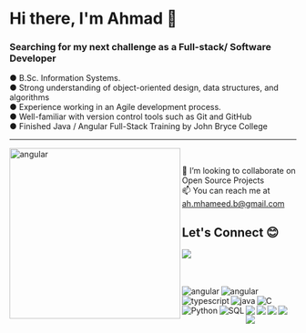 # Hi there, I'm Ahmad 👋

### Searching for my next challenge as a Full-stack/ Software Developer

<p>
●	B.Sc. Information Systems.<br>
●	Strong understanding of object-oriented design, data structures, and algorithms<br>
●	Experience working in an Agile development process.<br>
●	Well-familiar with version control tools such as Git and GitHub<br>
●	Finished Java / Angular Full-Stack Training by John Bryce College<br>
</p>
<hr style="height:2px;border-width:0;color:blue;background-color:gray">

 <img width=300px highet=150px border-radius=25px align="left" alt="angular" src="https://cdn.discordapp.com/attachments/1178806685696004109/1180564229716201543/fatherdoug211_if_saitama_from_one_punch_man_was_a_software_deve_975ae91c-53d5-4587-8da0-ac088c7a0702.png?ex=657de11e&is=656b6c1e&hm=4caac1b1f15846c981469f9a32e5fefe49430320b21788c60f3a196e0a9d751b&"/> <br>
 
👯 I’m looking to collaborate on Open Source Projects<br>
📫 You can reach me at ah.mhameed.b@gmail.com<br>

## Let's Connect &#128522; 
<a href="https://www.linkedin.com/in/ahmad-mhameed-817197214/" > <img  align="left"  src="https://img.shields.io/badge/linkedin-%230077B5.svg?style=for-the-badge&logo=linkedin&logoColor=white" /> </a>
<br>
<br>
<br>

<div align=left>
<td><img  align="left" alt="angular" src="https://github-readme-stats.vercel.app/api/top-langs/?username=mhahmad&layout=compact"/></td>
 
  
<td><img  align="left" alt="angular" src="https://img.shields.io/badge/angular-%23DD0031.svg?style=for-the-badge&logo=angular&logoColor=white"/></td>
<td><img    align="left" alt="typescript" src="https://img.shields.io/badge/typescript-%23007ACC.svg?style=for-the-badge&logo=typescript&logoColor=white"/></td>
<td><img    align="left" alt="java" src="https://img.shields.io/badge/java-%23ED8B00.svg?style=for-the-badge&logo=openjdk&logoColor=white"/></td>
<td><img   align="left" alt="C" src="https://img.shields.io/badge/c-%2300599C.svg?style=for-the-badge&logo=c&logoColor=white"/></td>
<td><img  align="left" alt="Python" src="https://img.shields.io/badge/python-3670A0?style=for-the-badge&logo=python&logoColor=ffdd54"/></td>
<td><img   align="left" alt="SQL" src="https://img.shields.io/badge/mysql-%2300f.svg?style=for-the-badge&logo=mysql&logoColor=white"/>  </td>
</div>
<br>
<div style="align=left; margin=3px">
<img margin="3px"  align="left" src="https://img.shields.io/badge/AWS-%23FF9900.svg?style=for-the-badge&logo=amazon-aws&logoColor=white"/>
<img margin="3px"  align="left" src="https://img.shields.io/badge/firebase-%23039BE5.svg?style=for-the-badge&logo=firebase"/>
<img margin="3px"  align="left" src="https://img.shields.io/badge/css3-%231572B6.svg?style=for-the-badge&logo=css3&logoColor=white"/>
<img margin="3px" align="left" src="https://img.shields.io/badge/spring-%236DB33F.svg?style=for-the-badge&logo=spring&logoColor=white"/>
<img margin="3px" align="left" src="https://img.shields.io/badge/bootstrap-%238511FA.svg?style=for-the-badge&logo=bootstrap&logoColor=white"/>
</div>

